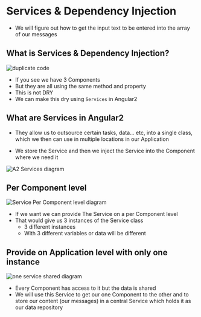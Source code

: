 # Services & Dependency Injection
* We will figure out how to get the input text to be entered into the array of our messages

## What is Services & Dependency Injection?
![duplicate code](https://i.imgur.com/kG3jm10.png)

* If you see we have 3 Components
* But they are all using the same method and property
* This is not DRY
* We can make this dry using `Services` in Angular2

## What are Services in Angular2
* They allow us to outsource certain tasks, data... etc, into a single class, which we then can use in multiple locations in our Application

* We store the Service and then we inject the Service into the Component where we need it

![A2 Services diagram](https://i.imgur.com/xWhtLwJ.png)

## Per Component level
![Service Per Component level diagram](https://i.imgur.com/dMDYOSw.png)

* If we want we can provide The Service on a per Component level
* That would give us 3 instances of the Service class
    - 3 different instances
    - With 3 different variables or data will be different

## Provide on Application level with only one instance
![one service shared diagram](https://i.imgur.com/gweAg6T.png)

* Every Component has access to it but the data is shared
* We will use this Service to get our one Component to the other and to store our content (our messages) in a central Service which holds it as our data repository
